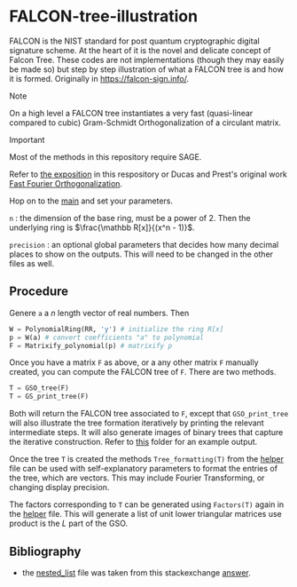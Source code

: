 # FALCON-tree-illustration
FALCON is the NIST standard for post quantum cryptographic digital signature scheme. At the heart of it is the novel and delicate concept of Falcon Tree. These codes are not implementations (though they may easily be made so) but step by step illustration of what a FALCON tree is and how it is formed. Originally in https://falcon-sign.info/.

> [!NOTE]
> On a high level a FALCON tree instantiates a very fast (quasi-linear compared to cubic) Gram-Schmidt Orthogonalization of a circulant matrix. 


> [!IMPORTANT]
> Most of the methods in this repository require SAGE.

Refer to [the exposition](An-Exposition-on-FFO.pdf) in this respository or Ducas and Prest's original work [Fast Fourier Orthogonalization](https://eprint.iacr.org/2015/1014.pdf).

Hop on to the [main](fti_main.py) and set your parameters.

```n``` : the dimension of the base ring, must be a power of 2. Then the underlying ring is $\frac{\mathbb R[x]}{(x^n - 1)}$.

```precision``` : an optional global parameters that decides how many decimal places to show on the outputs. This will need to be changed in the other files as well. 


## Procedure

Genere ```a``` a $n$ length vector of real numbers. Then
```python
W = PolynomialRing(RR, 'y') # initialize the ring R[x]
p = W(a) # convert coefficients "a" to polynomial
F = Matrixify_polynomial(p) # matrixify p
```

Once you have a matrix ```F``` as above, or a any other matrix ```F``` manually created, you can compute the FALCON tree of ```F```. There are two methods.

```python
T = GSO_tree(F)
T = GS_print_tree(F)
```
Both will return the FALCON tree associated to ```F```, except that ```GSO_print_tree``` will also illustrate the tree formation iteratively by printing the relevant intermediate steps. It will also generate images of binary trees that capture the iterative construction. Refer to [this](sample-output/) folder for an example output. 

Once the tree ```T``` is created the methods ```Tree_formatting(T)``` from the [helper](helper.py) file can be used with self-explanatory parameters to format the entries of the tree, which are vectors. This may include Fourier Transforming, or changing display precision. 

The factors corresponding to ```T``` can be generated using ```Factors(T)``` again in the [helper](helper.py) file. This will generate a list of unit lower triangular matrices use product is the $L$ part of the GSO.

## Bibliography
- the [nested_list](nested_list.py) file was taken from this stackexchange [answer](https://stackoverflow.com/a/69570280).
